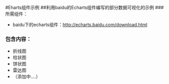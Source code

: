 #Eharts组件示例
##利用baidu的Echarts组件编写的部分数据可视化的示例
###所需组件：
- baidu下的echarts组件：http://echarts.baidu.com/download.html

### 包含内容：

- 折线图
- 柱状图
- 饼状图
- 雷达图
- （添加中....）